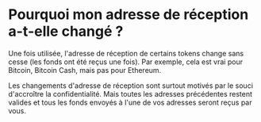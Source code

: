 # Pourquoi mon adresse de réception a-t-elle changé ?

Une fois utilisée, l'adresse de réception de certains tokens change sans cesse (les fonds ont été reçus une fois). Par exemple, cela est vrai pour Bitcoin, Bitcoin Cash, mais pas pour Ethereum. 

Les changements d'adresse de réception sont surtout motivés par le souci d'accroître la confidentialité. Mais toutes les adresses précédentes restent valides et tous les fonds envoyés à l'une de vos adresses seront reçus par vous.

